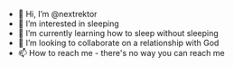 - 👋 Hi, I’m @nextrektor
- 👀 I’m interested in sleeping
- 🌱 I’m currently learning how to sleep without sleeping
- 💞️ I’m looking to collaborate on a relationship with God
- 📫 How to reach me - there's no way you can reach me

<!---
nextrektor/nextrektor is a ✨ special ✨ repository because its `README.md` (this file) appears on your GitHub profile.
You can click the Preview link to take a look at your changes.
--->
